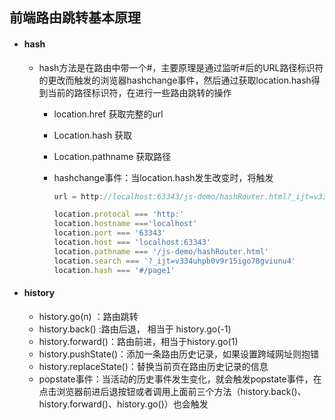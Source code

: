 ## 前端路由跳转基本原理

- #### hash

  - hash方法是在路由中带一个#，主要原理是通过监听#后的URL路径标识符的更改而触发的浏览器hashchange事件，然后通过获取location.hash得到当前的路径标识符，在进行一些路由跳转的操作

    - location.href  获取完整的url

    - Location.hash 获取

    - Location.pathname 获取路径

    - hashchange事件：当location.hash发生改变时，将触发

      ```js
      url = http://localhost:63343/js-demo/hashRouter.html?_ijt=v334uhpb0v9r15igo78gviunu4#/page1
      
      location.protocal === 'http:'
      location.hostname ==='localhost'
      location.port === '63343'
      location.host === 'localhost:63343'
      location.pathname === '/js-demo/hashRouter.html'
      location.search === '?_ijt=v334uhpb0v9r15igo78gviunu4'
      location.hash === '#/page1'
      
      ```

      

- #### history

  - history.go(n) ：路由跳转
  - history.back() :路由后退， 相当于 history.go(-1)
  - history.forward()：路由前进，相当于history.go(1)
  - history.pushState()：添加一条路由历史记录，如果设置跨域网址则抱错
  - history.replaceState()：替换当前页在路由历史记录的信息
  - popstate事件：当活动的历史事件发生变化，就会触发popstate事件，在点击浏览器前进后退按钮或者调用上面前三个方法（history.back()、history.forward()、history.go()）也会触发